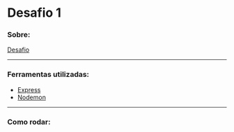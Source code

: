 # Desafio 1

### Sobre:

[Desafio](https://github.com/Rocketseat/bootcamp-gostack-desafio-01/blob/master/README.md#desafio-01-conceitos-do-nodejs)

---

### Ferramentas utilizadas:

- [Express](https://expressjs.com/)
- [Nodemon](https://nodemon.io/)

---

### Como rodar:

